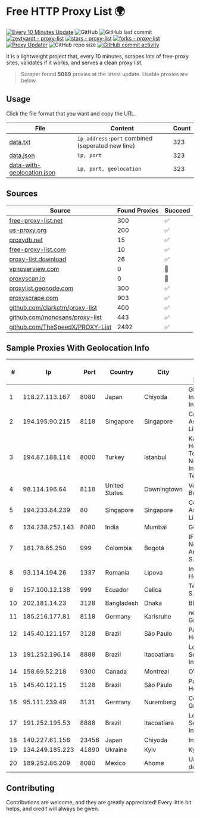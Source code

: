 
# Free HTTP Proxy List 🌍

[![Every 10 Minutes Update](https://github.com/mertguvencli/http-proxy-list/actions/workflows/main.yml/badge.svg?branch=main)](https://github.com/mertguvencli/http-proxy-list/actions/workflows/main.yml)
![GitHub](https://img.shields.io/github/license/mertguvencli/http-proxy-list)
![GitHub last commit](https://img.shields.io/github/last-commit/mertguvencli/http-proxy-list)
[![zevtyardt - proxy-list](https://img.shields.io/static/v1?label=zevtyardt&message=proxy-list&color=blue&logo=github)](https://github.com/zevtyardt/proxy-list "Go to GitHub repo")
[![stars - proxy-list](https://img.shields.io/github/stars/zevtyardt/proxy-list?style=social)](https://github.com/zevtyardt/proxy-list)
[![forks - proxy-list](https://img.shields.io/github/forks/zevtyardt/proxy-list?style=social)](https://github.com/zevtyardt/proxy-list)
[![Proxy Updater](https://github.com/zevtyardt/proxy-list/workflows/Proxy%20Updater/badge.svg)](https://github.com/zevtyardt/proxy-list/actions?query=workflow:"Proxy+Updater")
![GitHub repo size](https://img.shields.io/github/repo-size/zevtyardt/proxy-list)
[![GitHub commit activity](https://img.shields.io/github/commit-activity/m/zevtyardt/proxy-list?logo=commits)](https://github.com/zevtyardt/proxy-list/commits/main)

It is a lightweight project that, every 10 minutes, scrapes lots of free-proxy sites, validates if it works, and serves a clean proxy list.

> Scraper found **5089** proxies at the latest update. Usable proxies are below.

## Usage

Click the file format that you want and copy the URL.

|File|Content|Count|
|----|-------|-----|
|[data.txt](https://raw.githubusercontent.com/mertguvencli/http-proxy-list/main/proxy-list/data.txt)|`ip_address:port` combined (seperated new line)|323|
|[data.json](https://raw.githubusercontent.com/mertguvencli/http-proxy-list/main/proxy-list/data.json)|`ip, port`|323|
|[data-with-geolocation.json](https://raw.githubusercontent.com/mertguvencli/http-proxy-list/main/proxy-list/data-with-geolocation.json)|`ip, port, geolocation`|323|

## Sources

|Source|Found Proxies|Succeed|
|------|-------------|-------|
|[free-proxy-list.net](https://free-proxy-list.net)|300|✅|
|[us-proxy.org](https://www.us-proxy.org)|200|✅|
|[proxydb.net](http://proxydb.net)|15|✅|
|[free-proxy-list.com](https://free-proxy-list.com/?page=&port=&type%5B%5D=http&type%5B%5D=https&up_time=0&search=Search)|10|✅|
|[proxy-list.download](https://www.proxy-list.download/HTTP)|26|✅|
|[vpnoverview.com](https://vpnoverview.com/privacy/anonymous-browsing/free-proxy-servers)|0|🚫|
|[proxyscan.io](https://www.proxyscan.io)|0|🚫|
|[proxylist.geonode.com](https://proxylist.geonode.com/api/proxy-list?limit=300&page=1&sort_by=lastChecked&sort_type=desc&protocols=http,https)|300|✅|
|[proxyscrape.com](https://api.proxyscrape.com/v2/?request=displayproxies&protocol=http&timeout=10000&country=all&ssl=all&anonymity=all)|903|✅|
|[github.com/clarketm/proxy-list](https://raw.githubusercontent.com/clarketm/proxy-list/master/proxy-list-raw.txt)|400|✅|
|[github.com/monosans/proxy-list](https://raw.githubusercontent.com/monosans/proxy-list/main/proxies/http.txt)|443|✅|
|[github.com/TheSpeedX/PROXY-List](https://raw.githubusercontent.com/TheSpeedX/PROXY-List/master/http.txt)|2492|✅|


## Sample Proxies With Geolocation Info

|#|Ip|Port|Country|City|Internet Service Provider|
|-|--|----|-------|----|-------------------------|
|1|118.27.113.167|8080|Japan|Chiyoda|GMO Internet, Inc.|
|2|194.195.90.215|8118|Singapore|Singapore|Contabo Asia Private Limited|
|3|194.87.188.114|8000|Turkey|Istanbul|Kadir Huseyin Tezcan Nosspeed Internet Teknolojileri|
|4|98.114.196.64|8118|United States|Downingtown|Verizon Business|
|5|194.233.84.239|80|Singapore|Singapore|Contabo Asia Private Limited|
|6|134.238.252.143|8080|India|Mumbai|Google LLC|
|7|181.78.65.250|999|Colombia|Bogotá|IFX Networks Argentina S.R.L|
|8|93.114.194.26|1337|Romania|Lipova|Interkvm Host SRL|
|9|157.100.12.138|999|Ecuador|Celica|Telconet S.A|
|10|202.181.14.23|3128|Bangladesh|Dhaka|BDPEER|
|11|185.216.177.81|8118|Germany|Karlsruhe|netcup GmbH|
|12|145.40.121.157|3128|Brazil|São Paulo|Packet Host, Inc.|
|13|191.252.196.14|8888|Brazil|Itacoatiara|Locaweb Serviços de Internet S/A|
|14|158.69.52.218|9300|Canada|Montreal|OVH SAS|
|15|145.40.121.15|3128|Brazil|São Paulo|Packet Host, Inc.|
|16|95.111.239.49|3131|Germany|Nuremberg|Contabo GmbH|
|17|191.252.195.53|8888|Brazil|Itacoatiara|Locaweb Serviços de Internet S/A|
|18|140.227.61.156|23456|Japan|Chiyoda|InfoSphere|
|19|134.249.185.223|41890|Ukraine|Kyiv|Kyivstar UA|
|20|189.252.86.209|8080|Mexico|Ahome|Uninet S.A. de C.V.|



## Contributing

Contributions are welcome, and they are greatly appreciated! Every
little bit helps, and credit will always be given.

